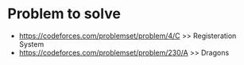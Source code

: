 # Problem to solve
- https://codeforces.com/problemset/problem/4/C >> Registeration System
- https://codeforces.com/problemset/problem/230/A >> Dragons
